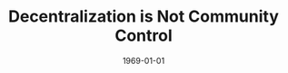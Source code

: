 --- 
title: Decentralization is Not Community Control
layout: "tc-single"
draft: false
hasContentInGallery: true
date: 1969-01-01
--- 